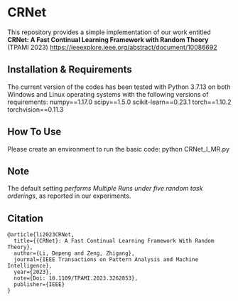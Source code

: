 # CRNet
This repository provides a simple implementation of our work entitled **CRNet: A Fast Continual Learning Framework with Random Theory** (TPAMI 2023)
https://ieeexplore.ieee.org/abstract/document/10086692

## Installation & Requirements
The current version of the codes has been tested with Python 3.7.13 on both Windows and Linux operating systems with the following versions of  requirements:
numpy==1.17.0
scipy==1.5.0
scikit-learn==0.23.1
torch==1.10.2
torchvision==0.11.3


## How To Use
Please create an environment to run the basic code: python CRNet_I_MR.py


##  Note
The default setting *performs Multiple Runs under five random task orderings*, as reported in our experiments.


##  Citation
```
@article{li2023CRNet,
  title={{CRNet}: A Fast Continual Learning Framework With Random Theory}, 
  author={Li, Depeng and Zeng, Zhigang},
  journal={IEEE Transactions on Pattern Analysis and Machine Intelligence}, 
  year={2023},
  note={Doi: 10.1109/TPAMI.2023.3262853},
  publisher={IEEE}
}
```


